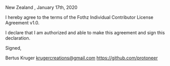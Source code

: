 New Zealand , January 17th, 2020

I hereby agree to the terms of the Fothz Individual Contributor License Agreement v1.0.

I declare that I am authorized and able to make this agreement and sign this declaration.

Signed,

Bertus Kruger  krugercreations@gmail.com https://github.com/protoneer
